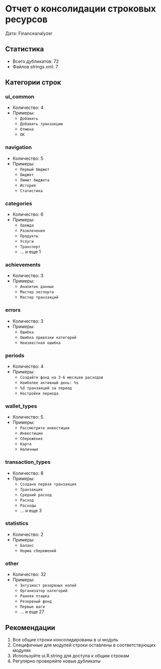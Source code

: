 # Отчет о консолидации строковых ресурсов

Дата: Financeanalyzer

## Статистика

- Всего дубликатов: 72
- Файлов strings.xml: 7

## Категории строк

### ui_common
- Количество: 4
- Примеры:
  - `Добавить`
  - `Добавить транзакцию`
  - `Отмена`
  - `ОК`

### navigation
- Количество: 5
- Примеры:
  - `Первый бюджет`
  - `Бюджет`
  - `Лимит бюджета`
  - `История`
  - `Статистика`

### categories
- Количество: 6
- Примеры:
  - `Одежда`
  - `Развлечения`
  - `Продукты`
  - `Услуги`
  - `Транспорт`
  - ... и еще 1

### achievements
- Количество: 3
- Примеры:
  - `Аналитик данных`
  - `Мастер экспорта`
  - `Мастер транзакций`

### errors
- Количество: 3
- Примеры:
  - `Ошибка`
  - `Ошибка привязки категорий`
  - `Неизвестная ошибка`

### periods
- Количество: 4
- Примеры:
  - `Создайте фонд на 3-6 месяцев расходов`
  - `Наиболее активный день: %s`
  - `%d транзакций за период`
  - `Настройки периода`

### wallet_types
- Количество: 5
- Примеры:
  - `Рассмотрите инвестиции`
  - `Инвестиции`
  - `Сбережения`
  - `Карта`
  - `Наличные`

### transaction_types
- Количество: 8
- Примеры:
  - `Создана первая транзакция`
  - `Транзакция`
  - `Средний расход`
  - `Расход`
  - `Расходы`
  - ... и еще 3

### statistics
- Количество: 2
- Примеры:
  - `Баланс`
  - `Норма сбережений`

### other
- Количество: 32
- Примеры:
  - `Энтузиаст резервных копий`
  - `Организатор категорий`
  - `Ранняя пташка`
  - `Резервный фонд`
  - `Первые шаги`
  - ... и еще 27

## Рекомендации

1. Все общие строки консолидированы в ui модуль
2. Специфичные для модулей строки оставлены в соответствующих модулях
3. Используйте ui.R.string для доступа к общим строкам
4. Регулярно проверяйте новые дубликаты

